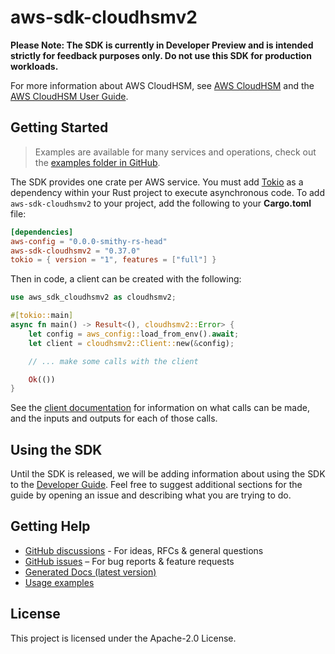 # aws-sdk-cloudhsmv2

**Please Note: The SDK is currently in Developer Preview and is intended strictly for
feedback purposes only. Do not use this SDK for production workloads.**

For more information about AWS CloudHSM, see [AWS CloudHSM](http://aws.amazon.com/cloudhsm/) and the [AWS CloudHSM User Guide](https://docs.aws.amazon.com/cloudhsm/latest/userguide/).

## Getting Started

> Examples are available for many services and operations, check out the
> [examples folder in GitHub](https://github.com/awslabs/aws-sdk-rust/tree/main/examples).

The SDK provides one crate per AWS service. You must add [Tokio](https://crates.io/crates/tokio)
as a dependency within your Rust project to execute asynchronous code. To add `aws-sdk-cloudhsmv2` to
your project, add the following to your **Cargo.toml** file:

```toml
[dependencies]
aws-config = "0.0.0-smithy-rs-head"
aws-sdk-cloudhsmv2 = "0.37.0"
tokio = { version = "1", features = ["full"] }
```

Then in code, a client can be created with the following:

```rust
use aws_sdk_cloudhsmv2 as cloudhsmv2;

#[tokio::main]
async fn main() -> Result<(), cloudhsmv2::Error> {
    let config = aws_config::load_from_env().await;
    let client = cloudhsmv2::Client::new(&config);

    // ... make some calls with the client

    Ok(())
}
```

See the [client documentation](https://docs.rs/aws-sdk-cloudhsmv2/latest/aws_sdk_cloudhsmv2/client/struct.Client.html)
for information on what calls can be made, and the inputs and outputs for each of those calls.

## Using the SDK

Until the SDK is released, we will be adding information about using the SDK to the
[Developer Guide](https://docs.aws.amazon.com/sdk-for-rust/latest/dg/welcome.html). Feel free to suggest
additional sections for the guide by opening an issue and describing what you are trying to do.

## Getting Help

* [GitHub discussions](https://github.com/awslabs/aws-sdk-rust/discussions) - For ideas, RFCs & general questions
* [GitHub issues](https://github.com/awslabs/aws-sdk-rust/issues/new/choose) – For bug reports & feature requests
* [Generated Docs (latest version)](https://awslabs.github.io/aws-sdk-rust/)
* [Usage examples](https://github.com/awslabs/aws-sdk-rust/tree/main/examples)

## License

This project is licensed under the Apache-2.0 License.

